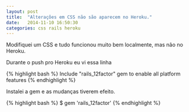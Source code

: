 ```yaml
---
layout: post
title:  "Alterações em CSS não são aparecem no Heroku."
date:   2014-11-10 16:50:30
categories: css rails heroku
---
```

Modifiquei um CSS e tudo funcionou muito bem localmente, mas não no Heroku.

Durante o push pro Heroku eu vi essa linha

{% highlight bash %}
Include "rails_12factor" gem to enable all platform features
{% endhighlight %}

Instalei a gem e as mudanças tiverem efeito.

{% highlight bash %}
$ gem 'rails_12factor'
{% endhighlight %}
